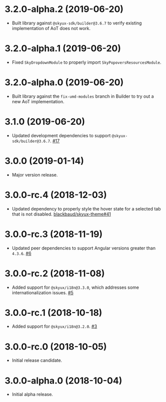 # 3.2.0-alpha.2 (2019-06-20)

- Built library against `@skyux-sdk/builder@3.6.7` to verify existing implementation of AoT does not work.

# 3.2.0-alpha.1 (2019-06-20)

- Fixed `SkyDropdownModule` to properly import `SkyPopoversResourcesModule`.

# 3.2.0-alpha.0 (2019-06-20)

- Built library against the `fix-umd-modules` branch in Builder to try out a new AoT implementation.

# 3.1.0 (2019-06-20)

- Updated development dependencies to support `@skyux-sdk/builder@3.6.7`. [#17](https://github.com/blackbaud/skyux-popovers/pull/17)

# 3.0.0 (2019-01-14)

- Major version release.

# 3.0.0-rc.4 (2018-12-03)

- Updated dependency to properly style the hover state for a selected tab that is not disabled. [blackbaud/skyux-theme#41](https://github.com/blackbaud/skyux-theme/pull/41)

# 3.0.0-rc.3 (2018-11-19)

- Updated peer dependencies to support Angular versions greater than `4.3.6`. [#6](https://github.com/blackbaud/skyux-popovers/pull/6)

# 3.0.0-rc.2 (2018-11-08)

- Added support for `@skyux/i18n@3.3.0`, which addresses some internationalization issues. [#5](https://github.com/blackbaud/skyux-popovers/pull/5)

# 3.0.0-rc.1 (2018-10-18)

- Added support for `@skyux/i18n@3.2.0`. [#3](https://github.com/blackbaud/skyux-popovers/pull/3)

# 3.0.0-rc.0 (2018-10-05)

- Initial release candidate.

# 3.0.0-alpha.0 (2018-10-04)

- Initial alpha release.
